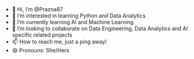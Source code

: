 - 👋 Hi, I’m @Prazna87
- 👀 I’m interested in learning Python and Data Analytics
- 🌱 I’m currently learning AI and Machine Learning
- 💞️ I’m looking to collaborate on Data Engineering, Data Analytics and AI specific related projects
- 📫 How to reach me, just a ping away!
- 😄 Pronouns: She/Hers


<!---
Prazna87/Prazna87 is a ✨ special ✨ repository because its `README.md` (this file) appears on your GitHub profile.
You can click the Preview link to take a look at your changes.
--->
